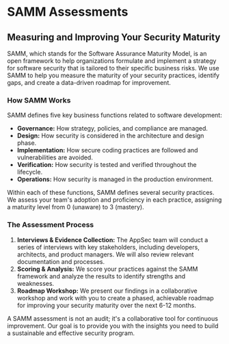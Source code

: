 # SAMM Assessments

## Measuring and Improving Your Security Maturity

SAMM, which stands for the Software Assurance Maturity Model, is an open framework to help organizations formulate and implement a strategy for software security that is tailored to their specific business risks. We use SAMM to help you measure the maturity of your security practices, identify gaps, and create a data-driven roadmap for improvement.

### How SAMM Works

SAMM defines five key business functions related to software development:

-   **Governance:** How strategy, policies, and compliance are managed.
-   **Design:** How security is considered in the architecture and design phase.
-   **Implementation:** How secure coding practices are followed and vulnerabilities are avoided.
-   **Verification:** How security is tested and verified throughout the lifecycle.
-   **Operations:** How security is managed in the production environment.

Within each of these functions, SAMM defines several security practices. We assess your team's adoption and proficiency in each practice, assigning a maturity level from 0 (unaware) to 3 (mastery).

### The Assessment Process

1.  **Interviews & Evidence Collection:** The AppSec team will conduct a series of interviews with key stakeholders, including developers, architects, and product managers. We will also review relevant documentation and processes.
2.  **Scoring & Analysis:** We score your practices against the SAMM framework and analyze the results to identify strengths and weaknesses.
3.  **Roadmap Workshop:** We present our findings in a collaborative workshop and work with you to create a phased, achievable roadmap for improving your security maturity over the next 6-12 months.

A SAMM assessment is not an audit; it's a collaborative tool for continuous improvement. Our goal is to provide you with the insights you need to build a sustainable and effective security program.
